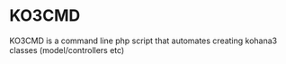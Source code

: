 KO3CMD
======

KO3CMD is a command line php script that automates creating kohana3 classes (model/controllers etc)

